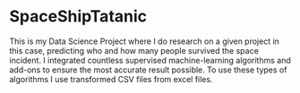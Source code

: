 # SpaceShipTatanic
This is my Data Science Project where I do research on a given project in this case, predicting who and how many people survived the space incident.
I integrated countless supervised machine-learning algorithms and add-ons to ensure the most accurate result possible. To use these types of algorithms I use transformed CSV files from excel files. 
